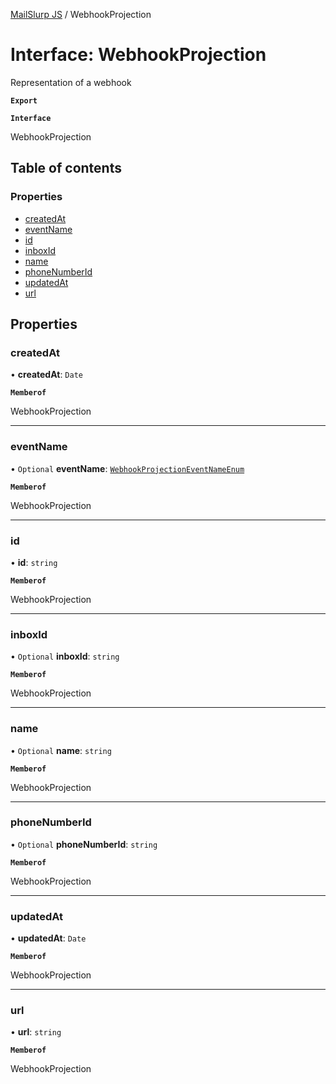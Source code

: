 [MailSlurp JS](../README.md) / WebhookProjection

# Interface: WebhookProjection

Representation of a webhook

**`Export`**

**`Interface`**

WebhookProjection

## Table of contents

### Properties

- [createdAt](WebhookProjection.md#createdat)
- [eventName](WebhookProjection.md#eventname)
- [id](WebhookProjection.md#id)
- [inboxId](WebhookProjection.md#inboxid)
- [name](WebhookProjection.md#name)
- [phoneNumberId](WebhookProjection.md#phonenumberid)
- [updatedAt](WebhookProjection.md#updatedat)
- [url](WebhookProjection.md#url)

## Properties

### createdAt

• **createdAt**: `Date`

**`Memberof`**

WebhookProjection

___

### eventName

• `Optional` **eventName**: [`WebhookProjectionEventNameEnum`](../enums/WebhookProjectionEventNameEnum.md)

**`Memberof`**

WebhookProjection

___

### id

• **id**: `string`

**`Memberof`**

WebhookProjection

___

### inboxId

• `Optional` **inboxId**: `string`

**`Memberof`**

WebhookProjection

___

### name

• `Optional` **name**: `string`

**`Memberof`**

WebhookProjection

___

### phoneNumberId

• `Optional` **phoneNumberId**: `string`

**`Memberof`**

WebhookProjection

___

### updatedAt

• **updatedAt**: `Date`

**`Memberof`**

WebhookProjection

___

### url

• **url**: `string`

**`Memberof`**

WebhookProjection
